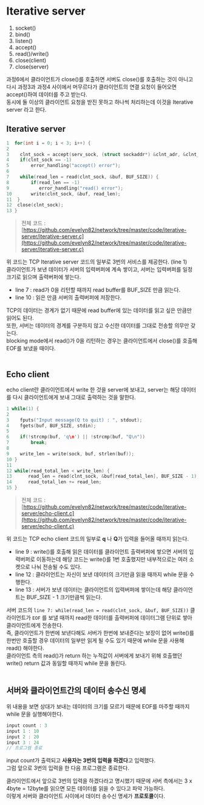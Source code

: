 # Iterative server

1. socket()
2. bind()
3. listen()
4. accept()
5. read()/write()
6. close(client)
7. close(server)

과정6에서 클라이언트가 close()를 호출하면 서버도 close()를 호출하는 것이 아니고 다시 과정3과 과정4 사이에서 머무르다가 클라이언트의 연결 요청이 들어오면 accept()하여 데이터를 주고 받는다.<br>
동시에 둘 이상의 클라이언트 요청을 받진 못하고 하나씩 처리하는데 이것을 Iterative server 라고 한다.<br>

## Iterative server

```c
1  for(int i = 0; i < 3; i++) {
2    
3    clnt_sock = accept(serv_sock, (struct sockaddr*) &clnt_adr, &clnt_adr_sz);
4    if(clnt_sock == -1)
5        error_handling("accept() error");
6    
7    while(read_len = read(clnt_sock, &buf, BUF_SIZE)) {
8        if(read_len == -1)     
9           error_handling("read() error");
10       write(clnt_sock, &buf, read_len);
11  }
12  close(clnt_sock);
13 }
```

> 전체 코드 : [https://github.com/evelyn82/network/tree/master/code/iterative-server/iterative-server.c](https://github.com/evelyn82/network/tree/master/code/iterative-server/iterative-server.c)

위 코드는 TCP Iterative server 코드의 일부로 3번의 서비스를 제공한다. (line 1)<br>
클라이언트가 보낸 데이터가 서버의 입력버퍼에 계속 쌓이고, 서버는 입력버퍼를 일정 크기로 읽으며 출력버퍼에 쌓는다.<br>

- line 7 : read가 0을 리턴할 때까지 read buffer를 BUF_SIZE 만큼 읽는다.
- line 10 : 읽은 만큼 서버의 출력버퍼에 저장한다.

TCP의 데이터는 경계가 없기 때문에 read buffer에 있는 데이터를 읽고 싶은 만큼만 읽어도 된다.<br>
또한, 서버는 데이터의 경계를 구분하지 않고 수신한 데이터를 그대로 전송할 의무만 갖는다.<br>
blocking mode에서 read()가 0을 리턴하는 경우는 클라이언트에서 close()를 호출해 EOF를 보냈을 때이다.<br><br>

## Echo client

echo client란 클라이언트에서 write 한 것을 server에 보내고, server는 해당 데이터를 다시 클라이언트에게 보내 그대로 출력하는 것을 말한다.<br>

```c
1 while(1) {
2    
3    fputs("Input message(Q to quit) : ", stdout);
4    fgets(buf, BUF_SIZE, stdin);
5        
6    if(!strcmp(buf, 'q\n') || !strcmp(buf, "Q\n"))
7        break;
8        
9    write_len = write(sock, buf, strlen(buf));
10 }
11      
12 while(read_total_len < write_len) {
13      read_len = read(clnt_sock, &buf[read_total_len], BUF_SIZE - 1);
14      read_total_len += read_len;
15 }
```

> 전체 코드 : [https://github.com/evelyn82/network/tree/master/code/iterative-server/echo-client.c](https://github.com/evelyn82/network/tree/master/code/iterative-server/echo-client.c)

위 코드는 TCP echo client 코드의 일부로 **q** 나 **Q**가 입력을 들어올 때까지 읽는다.<br>

- line 9 : write()를 호출해 읽은 데이터를 클라이언트 출력버퍼에 쌓으면 서버의 입력버퍼로 이동하는데 해당 코드는 write()를 1번 호출했지만 내부적으로는 여러 소켓으로 나눠 전송될 수도 있다.
- line 12 : 클라이언트는 자신이 보낸 데이터의 크기만큼 읽을 때까지 while 문을 수행한다.
- line 13 : 서버가 보낸 데이터는 클라이언트의 입력버퍼에 쌓이는데 해당 클라이언트는  BUF_SIZE - 1 크기만큼씩 읽는다.

서버 코드의 ```line 7: while(read_len = read(clnt_sock, &buf, BUF_SIZE))``` 클라이언트가 ```EOF``` 를 보낼 때까지 read한 데이터를 출력버퍼에 데이터그램 단위로 쌓아 클라이언트에게 전송한다.<br>
즉, 클라이언트가 한번에 보낸다해도 서버가 한번에 보내준다는 보장이 없어 write()를 한번만 호출할 경우 데이터의 일부만 읽게 될 수도 있기 때문에 while 문을 사용해 read() 해야한다.<br>
클라이언트 측의 read()가 return 하는 누적값이 서버에게 보내기 위해 호출했던 write() return 값과 동일할 때까지 while 문을 돌린다.<br><br>


## 서버와 클라이언트간의 데이터 송수신 명세

위 내용을 보면 상대가 보내는 데이터의 크기를 모르기 때문에 EOF를 마주할 때까지 while 문을 실행해야한다.<br>

```c
input count : 3
input 1 : 10
input 2 : 20
input 3 : 24
// 프로그램 종료
```

input count가 출력되고 **사용자는 3번의 입력을 하겠다**고 입력했다.<br>
그럼 앞으로 3번의 입력을 한 다음 프로그램은 종료한다.<br>

클라이언트에서 앞으로 3번의 입력을 하겠다라고 명시했기 때문에 서버 측에서는 3 x 4byte = 12byte를 읽으면 모든 데이터를 읽을 수 있다고 파악 가능하다.<br>
이렇게 서버와 클라이언트 사이에서 데이터 송수신 명세가 **프로토콜**이다.<br>
